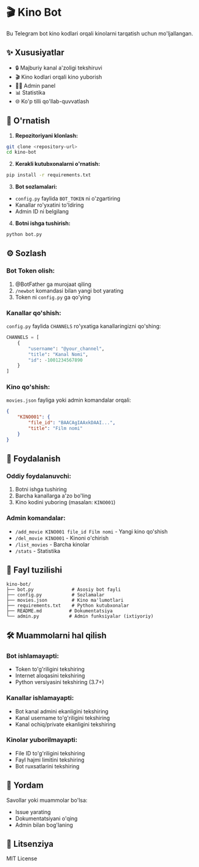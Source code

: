 # 🎬 Kino Bot

Bu Telegram bot kino kodlari orqali kinolarni tarqatish uchun mo'ljallangan.

## ✨ Xususiyatlar

- 🔒 Majburiy kanal a'zoligi tekshiruvi
- 🎬 Kino kodlari orqali kino yuborish
- 👨‍💼 Admin panel
- 📊 Statistika
- 🌐 Ko'p tilli qo'llab-quvvatlash

## 🚀 O'rnatish

1. **Repozitoriyani klonlash:**
```bash
git clone <repository-url>
cd kino-bot
```

2. **Kerakli kutubxonalarni o'rnatish:**
```bash
pip install -r requirements.txt
```

3. **Bot sozlamalari:**
- `config.py` faylida `BOT_TOKEN` ni o'zgartiring
- Kanallar ro'yxatini to'ldiring
- Admin ID ni belgilang

4. **Botni ishga tushirish:**
```bash
python bot.py
```

## ⚙️ Sozlash

### Bot Token olish:
1. @BotFather ga murojaat qiling
2. `/newbot` komandasi bilan yangi bot yarating
3. Token ni `config.py` ga qo'ying

### Kanallar qo'shish:
`config.py` faylida `CHANNELS` ro'yxatiga kanallaringizni qo'shing:

```python
CHANNELS = [
    {
        "username": "@your_channel",
        "title": "Kanal Nomi",
        "id": -1001234567890
    }
]
```

### Kino qo'shish:
`movies.json` fayliga yoki admin komandalar orqali:

```json
{
    "KINO001": {
        "file_id": "BAACAgIAAxkDAAI...",
        "title": "Film nomi"
    }
}
```

## 🎯 Foydalanish

### Oddiy foydalanuvchi:
1. Botni ishga tushiring
2. Barcha kanallarga a'zo bo'ling
3. Kino kodini yuboring (masalan: `KINO001`)

### Admin komandalar:
- `/add_movie KINO001 file_id Film nomi` - Yangi kino qo'shish
- `/del_movie KINO001` - Kinoni o'chirish
- `/list_movies` - Barcha kinolar
- `/stats` - Statistika

## 📁 Fayl tuzilishi

```
kino-bot/
├── bot.py              # Asosiy bot fayli
├── config.py           # Sozlamalar
├── movies.json         # Kino ma'lumotlari
├── requirements.txt    # Python kutubxonalar
├── README.md          # Dokumentatsiya
└── admin.py           # Admin funksiyalar (ixtiyoriy)
```

## 🛠️ Muammolarni hal qilish

### Bot ishlamayapti:
- Token to'g'riligini tekshiring
- Internet aloqasini tekshiring
- Python versiyasini tekshiring (3.7+)

### Kanallar ishlamayapti:
- Bot kanal admini ekanligini tekshiring
- Kanal username to'g'riligini tekshiring
- Kanal ochiq/private ekanligini tekshiring

### Kinolar yuborilmayapti:
- File ID to'g'riligini tekshiring
- Fayl hajmi limitini tekshiring
- Bot ruxsatlarini tekshiring

## 🤝 Yordam

Savollar yoki muammolar bo'lsa:
- Issue yarating
- Dokumentatsiyani o'qing
- Admin bilan bog'laning

## 📄 Litsenziya

MIT License